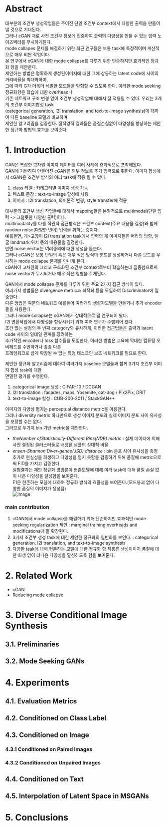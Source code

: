 # Abstract 

대부분의 조건부 생성작업들은 주어진 단일 조건부 context에서 다양한 출력을 만들어낼 것으로 기대된다.  
그러나 cGAN 때로 사전 조건부 정보에 집중하여 출력의 다양성을 만들 수 있는 입력 노이즈벡터를 무시하게된다.  
mode collapes 문제를 해결하기 위한 최근 연구들은 보통 task에 특정적이며 계산적으로 매우 비싼 작업이다.  
본 연구에서 cGAN에 대한 mode collapse를 다루기 위한 단순하지만 효과적인 정규화 항을 제안한다.  
제안하는 방법은 명확하게 생성된이미지에 대한 그에 상응하는 latent code에 사이의 거리비율을 최대화하며,  
그에 따라 G가 더욱더 세밀한 모드들을 탐험할 수 있도록 한다. 이러한 mode seeking 정규화항은 학습에 대한 overhead나  
기존 네트워크 구조 변경 없이 조건부 생성작업에 대해서 잘 적용될 수 있다. 우리는 3개의 조건부 이미지합성 task  
(categorical generation, I2I translation, and text-to-image synthesis)에 대하여 다른 baseline 모델과 비교하며  
제안한 알고리즘을 검증한다. 질적양적 결과들은 품질손실없이 다양성을 향상하는 제안한 정규화 방법의 효과를 보여준다.  

# 1. Introduction
 GAN은 복잡한 고차원 이미지 데이터를 여러 사례에 효과적으로 포착해왔다.  
GAN에 기반하여 만들어진 cGAN은 외부 정보를 추가 입력으로 취한다. 이미지 합성에서 cGAN은 조건부 방식의 여러 task에 적용 될 수 있다.  
1) class 라벨 : 카테고리별 이미지 생성 가능  
2) 텍스트 문장 : text-to-image 합성에 사용  
3) 이미지 : I2I translation, 의미론적 변경, style transfer에 적용  
  
 대부분의 조건부 생성 작업들에 대해서 mapping들은 본질적으로 multimodal(단일 입력 -> 그럴듯한 다양한 출력)이다.  
multimodality를 다룰 직관적 접근방식은 조건부 context(주요 내용물 결정)와 함께 random noise(다양한 변이) 입력을 취하는 것이다.   
예를들면, 개>고양이 I2I translation task에서 입력의 개 이미지들은 머리의 방향, 얼굴 landmark 위치 등의 내용물을 결정한다.  
반면 noise vector는 여러종의에 대한 생성을 돕는다.  
그러나 cGAN은 보통 단일의 혹은 매우 적은 방식의 분포를 생성하거나 다른 모드를 무시하는 mode collapse 문제를 만나게 된다.  
cGAN이 고차원의 그리고 구조화된 조건부 context로부터 학습하는데 집중함으로써 noise vector가 무시되거나 매우 작은 영향을 주게된다.  
  
 GAN에서 mode collapse 문제를 다루기 위한 주요 2가지 접근 방식이 있다.  
여러가지 방법들은 divergence metric과 최적화 등을 도입하여 Discriminator에 집중한다.  
다른 방법은 여분의 네트워크 예를들어 여러개의 생성자모델을 만들거나 추가 encoder들을 사용한다.  
그러나 mode collapse는 cGAN에서 상대적으로 덜 연구되어 왔다.  
I2I 변환작업에서 다양성을 향상시키기 위해 여러 연구가 수행되어 왔다.  
조건 없는 설정의 두 번째 category와 유사하게, 이러한 접근법들은 출력과 latent code 사이의 일대일 관계를 장려하는  
추가적인 encoder나 loss 함수들을 도입한다. 이러한 방법은 교육에 막대한 컴퓨팅 오버헤드를 수반하거나 종종 다른  
프레임워크로 쉽게 확장될 수 없는 특정 태스크인 보조 네트워크를 필요로 한다.
  
 제안한 정규화 알고리즘에 대하여 여러가지 baseline 모델들과 함께 3가지 조건부 이미지 합성 task에 대한  
면밀한 평가를 수행한다.  
1) categorical image 생성 : CIFAR-10                         / DCGAN
2) I2I translation        : facades, maps, Yosemite, cat-dog / Pix2Pix, DRIT
3) text-to-image 합성     : CUB-200-2011                     / StackGAN++  

이미지의 다양성 평가는 perceptual distance metric을 이용한다.  
그러나 diversity metric 하나만으로 생성 이미지 분포와 실제 이미지 분포 사이 유사성을 보장할 수는 없다.  
그러므로 두가지 bin 기반 metric을 제안한다.  
- *theNumber  ofStatistically-Different Bins(NDB) metric* : 실제 데이터에 의해 사전 결정된 클러스터들로 배정된 샘플의 상대적 비율  
- *ensen-Shannon  Diver-gence(JSD)  distance* : bin 분포 사이 유사성을 측정  
추가로 현실성을 희생하고 다양성을 얻지 못함을 검증하기 위해 품질에 metric으로써 FID를 가지고 검증한다.  
실험결과는 제안 정규화 방법론이 현존모델에 대해 여러 task에 대해 품질 손실 없이 나은 다양성을 달성함을 보여준다.  
F1은 현존하는 모델에 대하여 정규화 방식의 효율성을 보여준다.(모드붕괴 없이 다양한 품질의 이미지가 생성됨)  
![image](https://user-images.githubusercontent.com/40943064/124359308-55895700-dc5f-11eb-8cbd-adac6843a9ec.png)

### main contribution
1) cGAN에서 mode collapse를 해결하기 위해 단순하지만 효과적인 mode seeking regularization 제안 : marginal training overheads and modifications에 잘 확장된다.  
2) 3가지 조건부 생성 task에 대한 제안한 정규화의 일반화를 보인다. : categorical  generation,  I2I translation, and text-to-image synthesis
3) 다양한 task에 대해 현존하는 모델에 대한 정규화 항 적용은 생성이미지 품질에 대한 희생 없이 더나은 다양성을 달성하도록 함을 보여준다.

# 2. Related Work
- cGAN
- Reducing mode collapse

# 3. Diverse Conditional Image Synthesis
## 3.1. Preliminaries
## 3.2. Mode Seeking GANs

# 4. Experiments
## 4.1. Evaluation Metrics
## 4.2. Conditioned on Class Label
## 4.3. Conditioned on Image
### 4.3.1  Conditioned on Paired Images
### 4.3.2  Conditioned on Unpaired Images
## 4.4. Conditioned on Text
## 4.5. Interpolation of Latent Space in MSGANs
# 5. Conclusions
